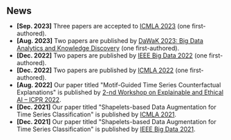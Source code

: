 <h1 id="news"></h1>

<h2 style="margin: 60px 0px 10px;">News</h2>

<ul>
<li><strong>[Sep. 2023]</strong> Three papers are accepted to <a href="https://www.icmla-conference.org/icmla23/index.php#">ICMLA 2023</a> (one first-authored).</li>
  
<li><strong>[Aug. 2023]</strong> Two papers are published by <a href="https://www.dexa.org/dawak2023">DaWaK 2023: Big Data Analytics and Knowledge Discovery</a> (one first-authored).</li>

<li><strong>[Dec. 2022]</strong> Two papers are published by <a href="https://bigdataieee.org/BigData2022/">IEEE Big Data 2022</a> (one first-authored).</li>

<li><strong>[Dec. 2022]</strong> Two papers are published by <a href="https://www.icmla-conference.org/icmla22/">ICMLA 2022</a> (one first-authored).</li>

<li><strong>[Aug. 2022]</strong> Our paper titled "Motif-Guided Time Series Counterfactual Explanations"</a> is published by <a href="https://www.icpr2022.com/">2-nd Workshop on Explainable and Ethical AI – ICPR 2022</a>.</li>

<li><strong>[Dec. 2021]</strong> Our paper titled "Shapelets-based Data Augmentation for Time Series Classification"</a> is published by <a href="https://www.icmla-conference.org/icmla21/">ICMLA 2021</a>.</li>

<li><strong>[Dec. 2021]</strong> Our paper titled "Shapelets-based Data Augmentation for Time Series Classification" is published by <a href="https://bigdataieee.org/BigData2021/">IEEE Big Data 2021</a>.</li>
  
</ul>
